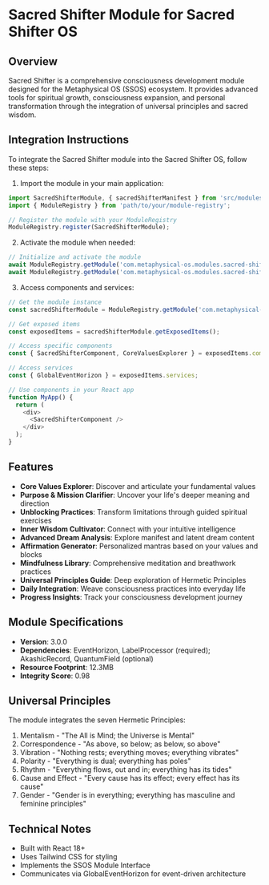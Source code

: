 # Sacred Shifter Module for Sacred Shifter OS

## Overview

Sacred Shifter is a comprehensive consciousness development module designed for the Metaphysical OS (SSOS) ecosystem. It provides advanced tools for spiritual growth, consciousness expansion, and personal transformation through the integration of universal principles and sacred wisdom.

## Integration Instructions

To integrate the Sacred Shifter module into the Sacred Shifter OS, follow these steps:

1. Import the module in your main application:

```typescript
import SacredShifterModule, { sacredShifterManifest } from 'src/modules/SacredShifterModule';
import { ModuleRegistry } from 'path/to/your/module-registry';

// Register the module with your ModuleRegistry
ModuleRegistry.register(SacredShifterModule);
```

2. Activate the module when needed:

```typescript
// Initialize and activate the module
await ModuleRegistry.getModule('com.metaphysical-os.modules.sacred-shifter').initialize();
await ModuleRegistry.getModule('com.metaphysical-os.modules.sacred-shifter').activate();
```

3. Access components and services:

```typescript
// Get the module instance
const sacredShifterModule = ModuleRegistry.getModule('com.metaphysical-os.modules.sacred-shifter');

// Get exposed items
const exposedItems = sacredShifterModule.getExposedItems();

// Access specific components
const { SacredShifterComponent, CoreValuesExplorer } = exposedItems.components;

// Access services
const { GlobalEventHorizon } = exposedItems.services;

// Use components in your React app
function MyApp() {
  return (
    <div>
      <SacredShifterComponent />
    </div>
  );
}
```

## Features

- **Core Values Explorer**: Discover and articulate your fundamental values
- **Purpose & Mission Clarifier**: Uncover your life's deeper meaning and direction
- **Unblocking Practices**: Transform limitations through guided spiritual exercises
- **Inner Wisdom Cultivator**: Connect with your intuitive intelligence
- **Advanced Dream Analysis**: Explore manifest and latent dream content
- **Affirmation Generator**: Personalized mantras based on your values and blocks
- **Mindfulness Library**: Comprehensive meditation and breathwork practices
- **Universal Principles Guide**: Deep exploration of Hermetic Principles
- **Daily Integration**: Weave consciousness practices into everyday life
- **Progress Insights**: Track your consciousness development journey

## Module Specifications

- **Version**: 3.0.0
- **Dependencies**: EventHorizon, LabelProcessor (required); AkashicRecord, QuantumField (optional)
- **Resource Footprint**: 12.3MB
- **Integrity Score**: 0.98

## Universal Principles

The module integrates the seven Hermetic Principles:
1. Mentalism - "The All is Mind; the Universe is Mental"
2. Correspondence - "As above, so below; as below, so above"
3. Vibration - "Nothing rests; everything moves; everything vibrates"
4. Polarity - "Everything is dual; everything has poles"
5. Rhythm - "Everything flows, out and in; everything has its tides"
6. Cause and Effect - "Every cause has its effect; every effect has its cause"
7. Gender - "Gender is in everything; everything has masculine and feminine principles"

## Technical Notes

- Built with React 18+
- Uses Tailwind CSS for styling
- Implements the SSOS Module Interface
- Communicates via GlobalEventHorizon for event-driven architecture